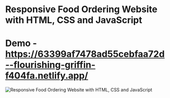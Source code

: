 # Responsive Food Ordering Website with HTML, CSS and JavaScript
# Demo - https://63399af7478ad55cebfaa72d--flourishing-griffin-f404fa.netlify.app/
![Responsive Food Ordering Website with HTML, CSS and JavaScript](https://raw.githubusercontent.com/wpcodevo/LC-24-deliveroo/setup/Delivery%20responsive%20website.jpg "Responsive Food Ordering Website with HTML, CSS and JavaScript")


